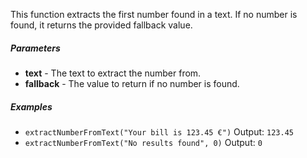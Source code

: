 This function extracts the first number found in a text. If no number is found, it returns the provided fallback value.

##### Parameters
* **text** - The text to extract the number from.
* **fallback** - The value to return if no number is found.

##### Examples
* `extractNumberFromText("Your bill is 123.45 €")` Output: `123.45`
* `extractNumberFromText("No results found", 0)` Output: `0` 
